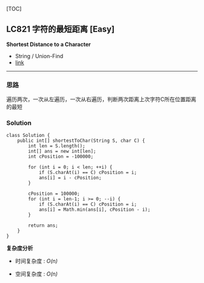 [TOC]
## LC821 字符的最短距离 [Easy]
**Shortest Distance to a Character**

- String / Union-Find
- [link](https://leetcode.com/problems/shortest-distance-to-a-character/)
---
### 思路
遍历两次，一次从左遍历，一次从右遍历，判断两次距离上次字符C所在位置距离的最短

### Solution

```
class Solution {
    public int[] shortestToChar(String S, char C) {
        int len = S.length();
        int[] ans = new int[len];
        int cPosition = -100000;

        for (int i = 0; i < len; ++i) {
            if (S.charAt(i) == C) cPosition = i;
            ans[i] = i - cPosition;
        }

        cPosition = 100000;
        for (int i = len-1; i >= 0; --i) {
            if (S.charAt(i) == C) cPosition = i;
            ans[i] = Math.min(ans[i], cPosition - i);
        }

        return ans;
    }
}

```

**复杂度分析**

* 时间复杂度 : *O(n)*

* 空间复杂度 : *O(n)* 
